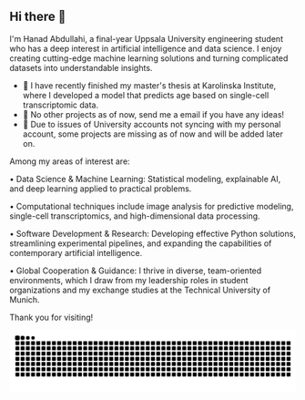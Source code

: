 ## Hi there 👋 
I'm Hanad Abdullahi, a final-year Uppsala University engineering student who has a deep interest in artificial intelligence and data science. I enjoy creating cutting-edge machine learning solutions and turning complicated datasets into understandable insights.

- 🔭 I have recently finished my master's thesis at Karolinska Institute, where I developed a model that predicts age based on single-cell transcriptomic data. 
- 🔭 No other projects as of now, send me a email if you have any ideas!
- 🔭 Due to issues of University accounts not syncing with my personal account, some projects are missing as of now and will be added later on.  



Among my areas of interest are:

• Data Science & Machine Learning: Statistical modeling, explainable AI, and deep learning applied to practical problems.

• Computational techniques include image analysis for predictive modeling, single-cell transcriptomics, and high-dimensional data processing.

• Software Development & Research: Developing effective Python solutions, streamlining experimental pipelines, and expanding the capabilities of contemporary artificial intelligence.

• Global Cooperation & Guidance: I thrive in diverse, team-oriented environments, which I draw from my leadership roles in student organizations and my exchange studies at the Technical University of Munich.


Thank you for visiting! 

<img src="https://raw.githubusercontent.com/hanadabdullahi/hanadabdullahi/output/snake.svg" alt="Snake animation" />


###
